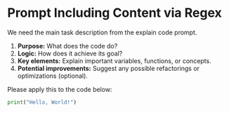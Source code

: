 # Prompt Including Content via Regex

We need the main task description from the explain code prompt.


1.  **Purpose:** What does the code do?
2.  **Logic:** How does it achieve its goal?
3.  **Key elements:** Explain important variables, functions, or concepts.
4.  **Potential improvements:** Suggest any possible refactorings or optimizations (optional).


Please apply this to the code below:
```python
print("Hello, World!")
```
